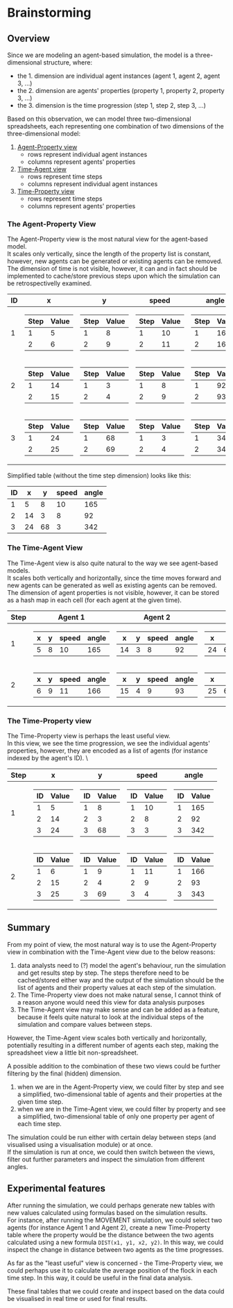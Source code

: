 # Brainstorming

## Overview
Since we are modeling an agent-based simulation, the model is a three-dimensional structure, where:
- the 1. dimension are individual agent instances (agent 1, agent 2, agent 3, ...)
- the 2. dimension are agents' properties (property 1, property 2, property 3, ...)
- the 3. dimension is the time progression (step 1, step 2, step 3, ...)

Based on this observation, we can model three two-dimensional spreadsheets, each representing one combination of two dimensions of the three-dimensional model:
1. [Agent-Property view](#the-agent-property-view)
    - rows represent individual agent instances
    - columns represent agents' properties
2. [Time-Agent view](#the-time-agent-view)
    - rows represent time steps
    - columns represent individual agent instances
3. [Time-Property view](#the-time-property-view)
    - rows represent time steps
    - columns represent agents' properties

### The Agent-Property View
The Agent-Property view is the most natural view for the agent-based model. \
It scales only vertically, since the length of the property list is constant, however, new agents can be generated or existing agents can be removed. \
The dimension of time is not visible, however, it can and in fact should be implemented to cache/store previous steps upon which the simulation can be retrospectivelly examined.

<table>
    <thead>
        <th>ID</th>
        <th>x</th>
        <th>y</th>
        <th>speed</th>
        <th>angle</th>
    </thead>
    <tbody>
        <tr>
            <td>1</td>
            <td>
                <table>
                    <thead>
                        <th>Step</th>
                        <th>Value</th>
                    </thead>
                    <tbody>
                        <tr>
                            <td>1</td>
                            <td>5</td>
                        </tr>
                        <tr>
                            <td>2</td>
                            <td>6</td>
                        </tr>
                    </tbody>
                </table>
            </td>
            <td>
                <table>
                    <thead>
                        <th>Step</th>
                        <th>Value</th>
                    </thead>
                    <tbody>
                        <tr>
                            <td>1</td>
                            <td>8</td>
                        </tr>
                        <tr>
                            <td>2</td>
                            <td>9</td>
                        </tr>
                    </tbody>
                </table>
            </td>
            <td>
                <table>
                    <thead>
                        <th>Step</th>
                        <th>Value</th>
                    </thead>
                    <tbody>
                        <tr>
                            <td>1</td>
                            <td>10</td>
                        </tr>
                        <tr>
                            <td>2</td>
                            <td>11</td>
                        </tr>
                    </tbody>
                </table>
            </td>
            <td>
                <table>
                    <thead>
                        <th>Step</th>
                        <th>Value</th>
                    </thead>
                    <tbody>
                        <tr>
                            <td>1</td>
                            <td>165</td>
                        </tr>
                        <tr>
                            <td>2</td>
                            <td>166</td>
                        </tr>
                    </tbody>
                </table>
            </td>
        </tr>
        <tr>
            <td>2</td>
            <td>
                <table>
                    <thead>
                        <th>Step</th>
                        <th>Value</th>
                    </thead>
                    <tbody>
                        <tr>
                            <td>1</td>
                            <td>14</td>
                        </tr>
                        <tr>
                            <td>2</td>
                            <td>15</td>
                        </tr>
                    </tbody>
                </table>
            </td>
            <td>
                <table>
                    <thead>
                        <th>Step</th>
                        <th>Value</th>
                    </thead>
                    <tbody>
                        <tr>
                            <td>1</td>
                            <td>3</td>
                        </tr>
                        <tr>
                            <td>2</td>
                            <td>4</td>
                        </tr>
                    </tbody>
                </table>
            </td>
            <td>
                <table>
                    <thead>
                        <th>Step</th>
                        <th>Value</th>
                    </thead>
                    <tbody>
                        <tr>
                            <td>1</td>
                            <td>8</td>
                        </tr>
                        <tr>
                            <td>2</td>
                            <td>9</td>
                        </tr>
                    </tbody>
                </table>
            </td>
            <td>
                <table>
                    <thead>
                        <th>Step</th>
                        <th>Value</th>
                    </thead>
                    <tbody>
                        <tr>
                            <td>1</td>
                            <td>92</td>
                        </tr>
                        <tr>
                            <td>2</td>
                            <td>93</td>
                        </tr>
                    </tbody>
                </table>
            </td>
        </tr>
        <tr>
            <td>3</td>
            <td>
                <table>
                    <thead>
                        <th>Step</th>
                        <th>Value</th>
                    </thead>
                    <tbody>
                        <tr>
                            <td>1</td>
                            <td>24</td>
                        </tr>
                        <tr>
                            <td>2</td>
                            <td>25</td>
                        </tr>
                    </tbody>
                </table>
            </td>
            <td>
                <table>
                    <thead>
                        <th>Step</th>
                        <th>Value</th>
                    </thead>
                    <tbody>
                        <tr>
                            <td>1</td>
                            <td>68</td>
                        </tr>
                        <tr>
                            <td>2</td>
                            <td>69</td>
                        </tr>
                    </tbody>
                </table>
            </td>
            <td>
                <table>
                    <thead>
                        <th>Step</th>
                        <th>Value</th>
                    </thead>
                    <tbody>
                        <tr>
                            <td>1</td>
                            <td>3</td>
                        </tr>
                        <tr>
                            <td>2</td>
                            <td>4</td>
                        </tr>
                    </tbody>
                </table>
            </td>
            <td>
                <table>
                    <thead>
                        <th>Step</th>
                        <th>Value</th>
                    </thead>
                    <tbody>
                        <tr>
                            <td>1</td>
                            <td>342</td>
                        </tr>
                        <tr>
                            <td>2</td>
                            <td>343</td>
                        </tr>
                    </tbody>
                </table>
            </td>
        </tr>
    </tbody>
</table>

Simplified table (without the time step dimension) looks like this:

<table>
    <thead>
        <th>ID</th>
        <th>x</th>
        <th>y</th>
        <th>speed</th>
        <th>angle</th>
    </thead>
    <tbody>
        <tr>
            <td>1</td>
            <td>5</td>
            <td>8</td>
            <td>10</td>
            <td>165</td>
        </tr>
        <tr>
            <td>2</td>
            <td>14</td>
            <td>3</td>
            <td>8</td>
            <td>92</td>
        </tr>
        <tr>
            <td>3</td>
            <td>24</td>
            <td>68</td>
            <td>3</td>
            <td>342</td>
        </tr>
    </tbody>
</table>

### The Time-Agent View
The Time-Agent view is also quite natural to the way we see agent-based models. \
It scales both vertically and horizontally, since the time moves forward and new agents can be generated as well as existing agents can be removed. \
The dimension of agent properties is not visible, however, it can be stored as a hash map in each cell (for each agent at the given time).

<table>
    <thead>
        <th>Step</th>
        <th>Agent 1</th>
        <th>Agent 2</th>
        <th>Agent 3</th>
    </thead>
    <tbody>
        <tr>
            <td>1</td>
            <td>
                <table>
                    <thead>
                        <th>x</th>
                        <th>y</th>
                        <th>speed</th>
                        <th>angle</th>
                    </thead>
                    <tbody>
                        <td>5</td>
                        <td>8</td>
                        <td>10</td>
                        <td>165</td>
                    </tbody>
                </table>
            </td>
            <td>
                <table>
                    <thead>
                        <th>x</th>
                        <th>y</th>
                        <th>speed</th>
                        <th>angle</th>
                    </thead>
                    <tbody>
                        <td>14</td>
                        <td>3</td>
                        <td>8</td>
                        <td>92</td>
                    </tbody>
                </table>
            </td>
            <td>
                <table>
                    <thead>
                        <th>x</th>
                        <th>y</th>
                        <th>speed</th>
                        <th>angle</th>
                    </thead>
                    <tbody>
                        <td>24</td>
                        <td>68</td>
                        <td>3</td>
                        <td>342</td>
                    </tbody>
                </table>
            </td>
        </tr>
        <tr>
            <td>2</td>
            <td>
                <table>
                    <thead>
                        <th>x</th>
                        <th>y</th>
                        <th>speed</th>
                        <th>angle</th>
                    </thead>
                    <tbody>
                        <td>6</td>
                        <td>9</td>
                        <td>11</td>
                        <td>166</td>
                    </tbody>
                </table>
            </td>
            <td>
                <table>
                    <thead>
                        <th>x</th>
                        <th>y</th>
                        <th>speed</th>
                        <th>angle</th>
                    </thead>
                    <tbody>
                        <td>15</td>
                        <td>4</td>
                        <td>9</td>
                        <td>93</td>
                    </tbody>
                </table>
            </td>
            <td>
                <table>
                    <thead>
                        <th>x</th>
                        <th>y</th>
                        <th>speed</th>
                        <th>angle</th>
                    </thead>
                    <tbody>
                        <td>25</td>
                        <td>69</td>
                        <td>4</td>
                        <td>343</td>
                    </tbody>
                </table>
            </td>
        </tr>
    </tbody>
</table>

### The Time-Property view
The Time-Property view is perhaps the least useful view. \
In this view, we see the time progression, we see the individual agents' properties, however, they are encoded as a list of agents (for instance indexed by the agent's ID). \

<table>
    <thead>
        <th>Step</th>
        <th>x</th>
        <th>y</th>
        <th>speed</th>
        <th>angle</th>
    </thead>
    <tbody>
        <tr>
            <td>1</td>
            <td>
                <table>
                    <thead>
                        <th>ID</th>
                        <th>Value</th>
                    </thead>
                    <tbody>
                        <tr>
                            <td>1</td>
                            <td>5</td>
                        </tr>
                        <tr>
                            <td>2</td>
                            <td>14</td>
                        </tr>
                        <tr>
                            <td>3</td>
                            <td>24</td>
                        </tr>
                    </tbody>
                </table>
            </td>
            <td>
                <table>
                    <thead>
                        <th>ID</th>
                        <th>Value</th>
                    </thead>
                    <tbody>
                        <tr>
                            <td>1</td>
                            <td>8</td>
                        </tr>
                        <tr>
                            <td>2</td>
                            <td>3</td>
                        </tr>
                        <tr>
                            <td>3</td>
                            <td>68</td>
                        </tr>
                    </tbody>
                </table>
            </td>
            <td>
                <table>
                    <thead>
                        <th>ID</th>
                        <th>Value</th>
                    </thead>
                    <tbody>
                        <tr>
                            <td>1</td>
                            <td>10</td>
                        </tr>
                        <tr>
                            <td>2</td>
                            <td>8</td>
                        </tr>
                        <tr>
                            <td>3</td>
                            <td>3</td>
                        </tr>
                    </tbody>
                </table>
            </td>
            <td>
                <table>
                    <thead>
                        <th>ID</th>
                        <th>Value</th>
                    </thead>
                    <tbody>
                        <tr>
                            <td>1</td>
                            <td>165</td>
                        </tr>
                        <tr>
                            <td>2</td>
                            <td>92</td>
                        </tr>
                        <tr>
                            <td>3</td>
                            <td>342</td>
                        </tr>
                    </tbody>
                </table>
            </td>
        </tr>
        <tr>
            <td>2</td>
            <td>
                <table>
                    <thead>
                        <th>ID</th>
                        <th>Value</th>
                    </thead>
                    <tbody>
                        <tr>
                            <td>1</td>
                            <td>6</td>
                        </tr>
                        <tr>
                            <td>2</td>
                            <td>15</td>
                        </tr>
                        <tr>
                            <td>3</td>
                            <td>25</td>
                        </tr>
                    </tbody>
                </table>
            </td>
            <td>
                <table>
                    <thead>
                        <th>ID</th>
                        <th>Value</th>
                    </thead>
                    <tbody>
                        <tr>
                            <td>1</td>
                            <td>9</td>
                        </tr>
                        <tr>
                            <td>2</td>
                            <td>4</td>
                        </tr>
                        <tr>
                            <td>3</td>
                            <td>69</td>
                        </tr>
                    </tbody>
                </table>
            </td>
            <td>
                <table>
                    <thead>
                        <th>ID</th>
                        <th>Value</th>
                    </thead>
                    <tbody>
                        <tr>
                            <td>1</td>
                            <td>11</td>
                        </tr>
                        <tr>
                            <td>2</td>
                            <td>9</td>
                        </tr>
                        <tr>
                            <td>3</td>
                            <td>4</td>
                        </tr>
                    </tbody>
                </table>
            </td>
            <td>
                <table>
                    <thead>
                        <th>ID</th>
                        <th>Value</th>
                    </thead>
                    <tbody>
                        <tr>
                            <td>1</td>
                            <td>166</td>
                        </tr>
                        <tr>
                            <td>2</td>
                            <td>93</td>
                        </tr>
                        <tr>
                            <td>3</td>
                            <td>343</td>
                        </tr>
                    </tbody>
                </table>
            </td>
        </tr>
    </tbody>
</table>

## Summary
From my point of view, the most natural way is to use the Agent-Property view in combination with the Time-Agent view due to the below reasons:
1. data analysts need to (?) model the agent's behaviour, run the simulation and get results step by step. The steps therefore need to be cached/stored either way and the output of the simulation should be the list of agents and their property values at each step of the simulation.
2. The Time-Property view does not make natural sense, I cannot think of a reason anyone would need this view for data analysis purposes
3. The Time-Agent view may make sense and can be added as a feature, because it feels quite natural to look at the individual steps of the simulation and compare values between steps.

However, the Time-Agent view scales both vertically and horizontally, potentially resulting in a different number of agents each step, making the spreadsheet view a little bit non-spreadsheet.

A possible addition to the combination of these two views could be further filtering by the final (hidden) dimension.
1. when we are in the Agent-Property view, we could filter by step and see a simplified, two-dimensional table of agents and their properties at the given time step.
2. when we are in the Time-Agent view, we could filter by property and see a simplified, two-dimensional table of only one property per agent of each time step.

The simulation could be run either with certain delay between steps (and visualised using a visualisation module) or at once. \
If the simulation is run at once, we could then switch between the views, filter out further parameters and inspect the simulation from different angles.

## Experimental features
After running the simulation, we could perhaps generate new tables with new values calculated using formulas based on the simulation results. \
For instance, after running the MOVEMENT simulation, we could select two agents (for instance Agent 1 and Agent 2), create a new Time-Property table where the property would be the distance between the two agents calculated using a new formula `DIST(x1, y1, x2, y2)`. In this way, we could inspect the change in distance between two agents as the time progresses.

As far as the "least useful" view is concerned - the Time-Property view, we could perhaps use it to calculate the average position of the flock in each time step. In this way, it could be useful in the final data analysis.

These final tables that we could create and inspect based on the data could be visualised in real time or used for final results.